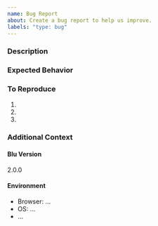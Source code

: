 ```yaml
---
name: Bug Report
about: Create a bug report to help us improve.
labels: "type: bug"
---
```


### Description

<!-- Describe the bug in a clear and concise way. -->

### Expected Behavior

<!-- A description of what you expected to happen. -->

### To Reproduce

<!-- A step by step outline on how to reproduce the bug. -->

1.
2.
3.

<!--
For more complicated bugs, sample code makes it a lot easier to reproduce and
fix a bug. Please create a minimal verifiable setup that reproduces the bug.
-->

### Additional Context

<!-- If applicable, add additional context or screenshots here. -->

#### Blu Version

<!--
Add the Blu version you are using. You can find the version number in
`package.json` or in the playground's sidebar.
-->

2.0.0

#### Environment

<!-- Describe the environment in which you are using Blu. -->

-   Browser: …
-   OS: …
-   …
